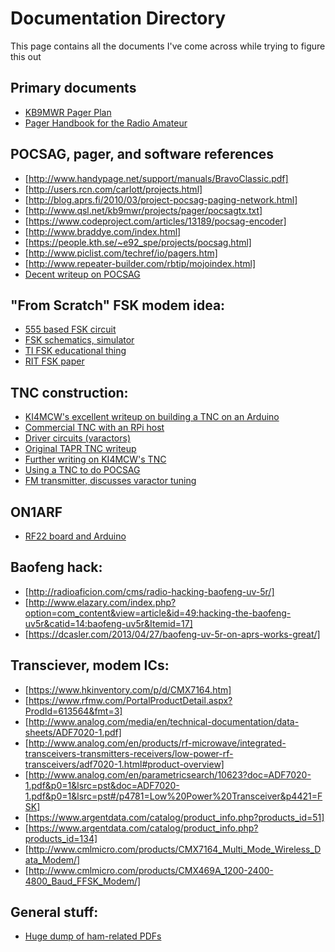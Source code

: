 # Documentation Directory
This page contains all the documents I've come across while trying to figure this out

## Primary documents
+ [KB9MWR Pager Plan](http://www.qsl.net/kb9mwr/projects/pager/plan.html)
+ [Pager Handbook for the Radio Amateur](http://www.qsl.net/kb9mwr/projects/pager/Pager%20Handbook%20for%20the%20Radio%20Amateur.pdf)

## POCSAG, pager, and software references
+ [http://www.handypage.net/support/manuals/BravoClassic.pdf]
+ [http://users.rcn.com/carlott/projects.html]
+ [http://blog.aprs.fi/2010/03/project-pocsag-paging-network.html]
+ [http://www.qsl.net/kb9mwr/projects/pager/pocsagtx.txt]
+ [https://www.codeproject.com/articles/13189/pocsag-encoder]
+ [http://www.braddye.com/index.html]
+ [https://people.kth.se/~e92_spe/projects/pocsag.html]
+ [http://www.piclist.com/techref/io/pagers.htm]
+ [http://www.repeater-builder.com/rbtip/mojoindex.html]
+ [Decent writeup on POCSAG](http://www.aaroncake.net/schoolpage/pocsag.htm)

## "From Scratch" FSK modem idea:
+ [555 based FSK circuit](http://www.gadgetronicx.com/design-of-wireless-modems-ic555-pll565/)
+ [FSK schematics, simulator](https://tams.informatik.uni-hamburg.de/applets/hades/webdemos/45-misc/40-modem/fsk-modulator.html)
+ [TI FSK educational thing](http://www.ti.com/lit/an/spra347/spra347.pdf)
+ [RIT FSK paper](http://edge.rit.edu/content/P09141/public/FSK.pdf)

## TNC construction:
+ [KI4MCW's excellent writeup on building a TNC on an Arduino](https://sites.google.com/site/ki4mcw/Home/arduino-tnc)
+ [Commercial TNC with an RPi host](http://www.raspberryconnect.com/hardware-add-ons/item/147-terminal-node-controller-for-the-raspberry-pi)
+ [Driver circuits (varactors)](http://www.radio-electronics.com/info/data/semicond/varactor-varicap-diodes/circuits.php)
+ [Original TAPR TNC writeup](http://www.tapr.org/pdf/CNC1984-EnhancedTNC-WA7GXD.pdf)
+ [Further writing on KI4MCW's TNC](https://michaldemin.wordpress.com/2012/02/27/cheap-afsk-tnc/)
+ [Using a TNC to do POCSAG](http://www.qsl.net/kb9mwr/projects/pager/Ham%20Radio%20Paging-Putting%20POCSAG%20On%20Packet.pdf)
+ [FM transmitter, discusses varactor tuning](http://electronics-diy.com/electronic_schematic.php?id=1066)

## ON1ARF
+ [RF22 board and Arduino](http://ratcotel.net/?p=376)

## Baofeng hack:
+ [http://radioaficion.com/cms/radio-hacking-baofeng-uv-5r/]
+ [http://www.elazary.com/index.php?option=com_content&view=article&id=49:hacking-the-baofeng-uv5r&catid=14:baofeng-uv5r&Itemid=17]
+ [https://dcasler.com/2013/04/27/baofeng-uv-5r-on-aprs-works-great/]

## Transciever, modem ICs:
+ [https://www.hkinventory.com/p/d/CMX7164.htm]
+ [https://www.rfmw.com/PortalProductDetail.aspx?ProdId=613564&fmt=3]
+ [http://www.analog.com/media/en/technical-documentation/data-sheets/ADF7020-1.pdf]
+ [http://www.analog.com/en/products/rf-microwave/integrated-transceivers-transmitters-receivers/low-power-rf-transceivers/adf7020-1.html#product-overview]
+ [http://www.analog.com/en/parametricsearch/10623?doc=ADF7020-1.pdf&p0=1&lsrc=pst&doc=ADF7020-1.pdf&p0=1&lsrc=pst#/p4781=Low%20Power%20Transceiver&p4421=FSK]
+ [https://www.argentdata.com/catalog/product_info.php?products_id=51]
+ [https://www.argentdata.com/catalog/product_info.php?products_id=134]
+ [http://www.cmlmicro.com/products/CMX7164_Multi_Mode_Wireless_Data_Modem/]
+ [http://www.cmlmicro.com/products/CMX469A_1200-2400-4800_Baud_FFSK_Modem/]

## General stuff:
+ [Huge dump of ham-related PDFs](http://www.n5dux.com/ham/files/pdf/index.php)


